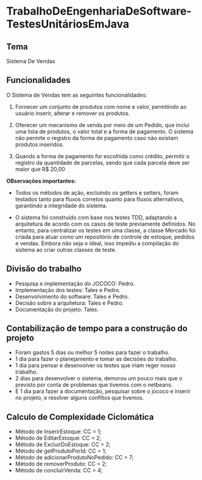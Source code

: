# TrabalhoDeEngenhariaDeSoftware-TestesUnitáriosEmJava

## Tema

Sistema De Vendas

## Funcionalidades

O Sistema de Vendas tem as seguintes funcionalidades:

1. Fornecer um conjunto de produtos com nome e valor, permitindo ao usuário inserir, alterar e remover os produtos.

2. Oferecer um mecanismo de venda por meio de um Pedido, que inclui uma lista de produtos, o valor total e a forma de pagamento. O sistema não permite o registro da forma de pagamento caso não existam produtos inseridos.

3. Quando a forma de pagamento for escolhida como crédito, permitir o registro da quantidade de parcelas, sendo que cada parcela deve ser maior que R$ 20,00

**OBservações importantes:**
- Todos os métodos de ação, excluindo os getters e setters, foram testados tanto para fluxos corretos quanto para fluxos alternativos, garantindo a integridade do sistema.

- O sistema foi construído com base nos testes TDD, adaptando a arquitetura de acordo com os casos de teste previamente definidos. No entanto, para centralizar os testes em uma classe, a classe Mercado foi criada para atuar como um repositório de controle de estoque, pedidos e vendas. Embora não seja o ideal, isso impediu a compilação do sistema ao criar outras classes de teste.

## Divisão do trabalho

- Pesquisa e implementação do JOCOCO: Pedro.
- Implementação dos testes: Tales e Pedro.
- Desenvolvimento do software: Tales e Pedro.
- Decisão sobre a arquitetura: Tales e Pedro.
- Documentação do projeto: Tales.

## Contabilização de tempo para a construção do projeto

- Foram gastos 5 dias ou melhor 5 noites para fazer o trabalho.
- 1 dia para fazer o planejamento e tomar as decisões do trabalho.
- 1 dia para pensar e desenvolver os testes que iriam reger nosso trabalho.
- 2 dias para desenvolver o sistema, demorou um pouco mais que o previsto por conta de problemas que tivemos com o netbeans.
- E 1 dia para fazer a documentação, pesquisar sobre o jococo e inserir no projeto, e resolver alguns conflitos que tivemos.

## Calculo de Complexidade Ciclomática 

- Método de InserirEstoque: CC = 1;
- Método de EditarEstoque: CC = 2;
- Método de ExcluirDoEstoque: CC = 2;
- Método de getProdutoPorId: CC = 1;
- Método de adicionarProdutoNoPedido: CC = 7;
- Método de removerProduto: CC = 2;
- Método de concluirVenda: CC = 4;
